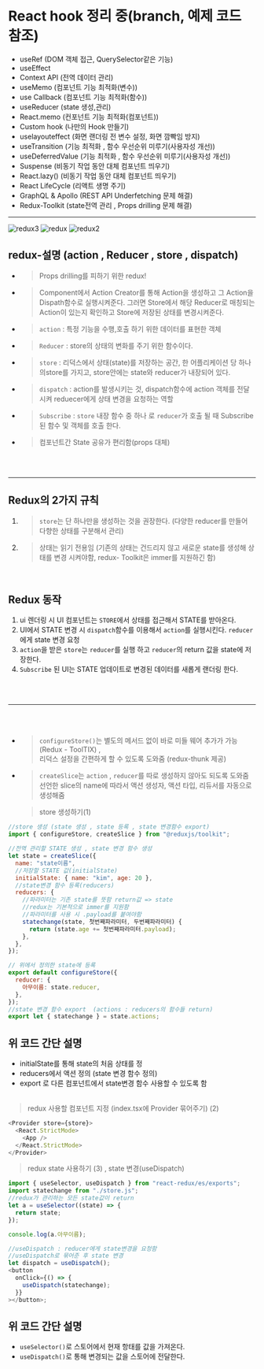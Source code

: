 # React hook 정리 중(branch, 예제 코드 참조)

- useRef (DOM 객체 접근, QuerySelector같은 기능)</br>
- useEffect
- Context API (전역 데이터 관리)
- useMemo (컴포넌트 기능 최적화(변수))
- use Callback (컴포넌트 기능 최적화(함수))
- useReducer (state 생성,관리)
- React.memo (컨포넌트 기능 최적화(컴포넌트))
- Custom hook (나만의 Hook 만들기)
- uselayouteffect (화면 랜더링 전 변수 설정, 화면 깜빡임 방지)
- useTransition (기능 최적화 , 함수 우선순위 미루기(사용자성 개선))
- useDeferredValue (기능 최적화 , 함수 우선순위 미루기(사용자성 개선))
- Suspense (비동기 작업 동안 대체 컴포넌트 띄우기)
- React.lazy() (비동기 작업 동안 대체 컴포넌트 띄우기)
- React LifeCycle (리액트 생명 주기)
- GraphQL & Apollo (REST API Underfetching 문제 해결)
- Redux-Toolkit (state전역 관리 , Props drilling 문제 해결)

---


![redux3](https://user-images.githubusercontent.com/86187456/206486033-e66766e8-0f0f-4c2e-9b7c-06b146be292a.png)
![redux](https://user-images.githubusercontent.com/86187456/206486044-5c825cda-93f9-44cb-a27a-ba5e729b494e.png)
![redux2](https://user-images.githubusercontent.com/86187456/206486051-07ecdfd2-42bc-4f8d-8443-d7f4f8377797.png)




## redux-설명 (action , Reducer , store , dispatch)

- > Props drilling를 피하기 위한 redux!
- > Component에서 Action Creator를 통해 Action을 생성하고 그 Action을 Dispath함수로 실행시켜준다. 그러면 Store에서 해당 Reducer로 매칭되는 Action이 있는지 확인하고 Store에 저장된 상태를 변경시켜준다.
- > `action` : 특정 기능을 수행,호출 하기 위한 데이터를 표현한 객체
- > `Reducer` : store의 상태의 변화를 주기 위한 함수이다.
- > `store` : 리덕스에서 상태(state)를 저장하는 공간, 한 어플리케이션 당 하나의store를 가지고, store안에는 state와 reducer가 내장되어 있다.
- > `dispatch` : action를 발생시키는 것, dispatch함수에 action 객체를 전달시켜 reduecer에게 상태 변경을 요청하는 역할
- > `Subscribe` : `store` 내장 함수 중 하나 로 `reducer`가 호출 될 때 Subscribe된 함수 및 객체를 호출 한다.
- > 컴포넌트간 State 공유가 편리함(props 대체)

<br />
<br />

---

## Redux의 2가지 규칙

1. > `store`는 단 하나만을 생성하는 것을 권장한다. (다양한 reducer를 만들어 다향한 상태를 구분해서 관리)
2. > 상태는 읽기 전용임 (기존의 상태는 건드리지 않고 새로운 state를 생성해 상태를 변경 시켜야함, redux- Toolkit은 immer를 지원하긴 함)

<br />

## Redux 동작

1. ui 렌더링 시 UI 컴포넌트는 `STORE`에서 상태를 접근해서 STATE를 받아온다.
2. UI에서 STATE 변경 시 `dispatch`함수를 이용해서 `action`를 실행시킨다. `reducer`에게 state 변경 요청
3. `action`을 받은 `store`는 `reducer`를 실행 하고 `reducer`의 return 값을 state에 저장한다.
4. `Subscribe` 된 UI는 STATE 업데이트로 변경된 데이터를 새롭게 랜더링 한다.

<br />
<br />

---

<br />
<br />

- > `configureStore()`는 별도의 메서드 없이 바로 미들 웨어 추가가 가능 (Redux - ToolTIX) ,<br /> 리덕스 설정을 간편하게 할 수 있도록 도와줌 (redux-thunk 제공)
- > `createSlice`는 `action` , `reducer`를 따로 생성하지 않아도 되도록 도와줌<br />선언한 slice의 name에 따라서 액션 생성자, 액션 타입, 리듀서를 자동으로 생성해줌

  > store 생성하기(1)

```js
//store 생성 (state 생성 , state 등록 , state 변경함수 export)
import { configureStore, createSlice } from "@reduxjs/toolkit";

//전역 관리할 STATE 생성 , state 변경 함수 생성
let state = createSlice({
  name: "state이름",
  //저장할 STATE 값(initialState)
  initialState: { name: "kim", age: 20 },
  //state변경 함수 등록(reducers)
  reducers: {
    //파라미터는 기존 state를 뜻함 return값 => state
    //redux는 기본적으로 immer를 지원함
    //파라미터를 사용 시 .payload를 붙여야함
    statechange(state, 첫번째파라미터, 두번째파라미터) {
      return (state.age += 첫번째파라미터.payload);
    },
  },
});

// 위에서 정의한 state에 등록
export default configureStore({
  reducer: {
    아무이름: state.reducer,
  },
});
//state 변경 함수 export  (actions : reducers의 함수들 return)
export let { statechange } = state.actions;
```

## 위 코드 간단 설명

- initialState를 통해 state의 처음 상태를 정
- reducers에서 액션 정의 (state 변경 함수 정의)
- export 로 다른 컴포넌트에서 state변경 함수 사용할 수 있도록 함
  <br />
  <br />

> redux 사용할 컴포넌트 지정 (index.tsx에 Provider 묶어주기) (2)

```js
<Provider store={store}>
  <React.StrictMode>
    <App />
  </React.StrictMode>
</Provider>
```

> redux state 사용하기 (3) , state 변경(useDispatch)

```js
import { useSelector, useDispatch } from "react-redux/es/exports";
import statechange from "./store.js";
//redux가 관리하는 모든 state값이 return
let a = useSelector((state) => {
  return state;
});

console.log(a.아무이름);

//useDispatch : reducer에게 state변경을 요청함
//useDispatch로 묶어준 후 state 변경
let dispatch = useDispatch();
<button
  onClick={() => {
    useDispatch(statechange);
  }}
></button>;
```

## 위 코드 간단 설명

- `useSelector()`로 스토어에서 현재 항태를 값을 가져온다.
- `useDispatch()`로 통해 변경되는 값을 스토어에 전달한다.

